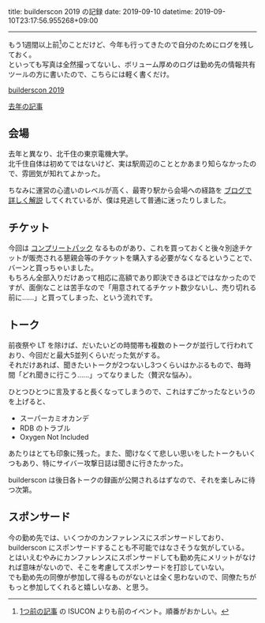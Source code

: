 title: builderscon 2019 の記録
date: 2019-09-10
datetime: 2019-09-10T23:17:56.955268+09:00

---

もう1週間以上前[^1]のことだけど、今年も行ってきたので自分のためにログを残しておく。  
といっても写真は全然撮ってないし、ボリューム厚めのログは勤め先の情報共有ツールの方に書いたので、こちらには軽く書くだけ。

[builderscon 2019](https://builderscon.io/tokyo/2019)

[去年の記事](/entry/2018-09-11-builderscon-tokyo-2018.html)

## 会場

去年と異なり、北千住の東京電機大学。  
北千住自体は初めてではないけど、実は駅周辺のこととかあまり知らなかったので、雰囲気が知れてよかった。

ちなみに運営の心遣いのレベルが高く、最寄り駅から会場への経路を [ブログで詳しく解説](https://blog.builderscon.io/entry/kitasenju_directions) してくれているが、僕は見逃して普通に迷ったりしました。

## チケット

今回は [コンプリートパック](https://blog.builderscon.io/entry/2019/06/12/120000) なるものがあり、これを買っておくと後々別途チケットが販売される懇親会等のチケットを購入する必要がなくなるということで、バーンと買っちゃいました。  
もちろん全部入りだけあって相応に高額であり即決できるほどではなかったのですが、面倒なことは苦手なので「用意されてるチケット数少ないし、売り切れる前に……」と買ってしまった、という流れです。

## トーク

前夜祭や LT を除けば、だいたいどの時間帯も複数のトークが並行して行われており、今回だと最大5並列くらいだった気がする。  
それだけあれば、聞きたいトークが2つないし3つくらいはかぶるもので、毎時間「どれ聞きに行こう……」ってなりました（贅沢な悩み）。

ひとつひとつに言及すると長くなってしまうので、これはすごかったなというのを上げると、

- スーパーカミオカンデ
- RDB のトラブル
- Oxygen Not Included

あたりはとても印象に残った。また、聞けなくて悲しい思いをしたトークもいくつもあり、特にサイバー攻撃日誌は聞きに行きたかった。

builderscon は後日各トークの録画が公開されるはずなので、それを楽しみに待つ次第。

## スポンサード

今の勤め先では、いくつかのカンファレンスにスポンサードしており、 builderscon にスポンサードすることも不可能ではなさそうな気がしている。  
とはいえむやみにカンファレンスにスポンサードしても勤め先にメリットがなければ意味がないので、そこを考慮してスポンサードを打診していない。  
でも勤め先の同僚が参加して得るものがないとは全く思わないので、同僚たちがもっと参加してくれると嬉しいなあ、と思う。

[^1]: [1つ前の記事](/entry/2019-09-09-isucon9-qualifying.html) の ISUCON よりも前のイベント。順番がおかしい。

